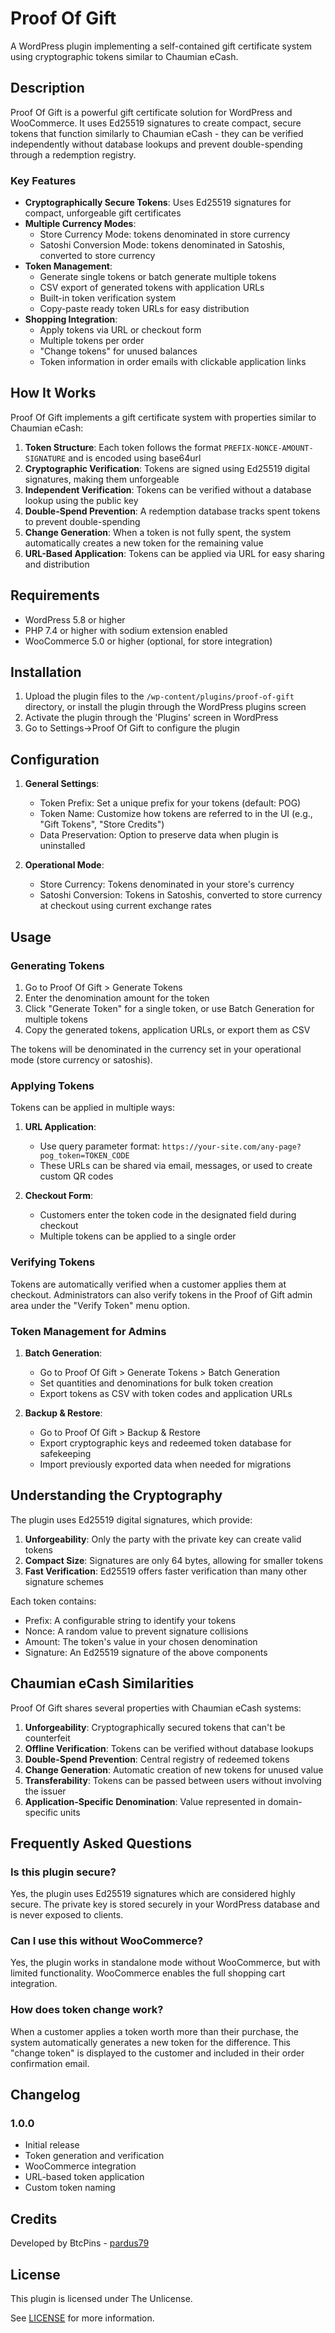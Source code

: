 # Proof Of Gift

A WordPress plugin implementing a self-contained gift certificate system using cryptographic tokens similar to Chaumian eCash.

## Description

Proof Of Gift is a powerful gift certificate solution for WordPress and WooCommerce. It uses Ed25519 signatures to create compact, secure tokens that function similarly to Chaumian eCash - they can be verified independently without database lookups and prevent double-spending through a redemption registry.

### Key Features

- **Cryptographically Secure Tokens**: Uses Ed25519 signatures for compact, unforgeable gift certificates
- **Multiple Currency Modes**:
  - Store Currency Mode: tokens denominated in store currency
  - Satoshi Conversion Mode: tokens denominated in Satoshis, converted to store currency
- **Token Management**:
  - Generate single tokens or batch generate multiple tokens
  - CSV export of generated tokens with application URLs
  - Built-in token verification system
  - Copy-paste ready token URLs for easy distribution
- **Shopping Integration**:
  - Apply tokens via URL or checkout form
  - Multiple tokens per order
  - "Change tokens" for unused balances
  - Token information in order emails with clickable application links

## How It Works

Proof Of Gift implements a gift certificate system with properties similar to Chaumian eCash:

1. **Token Structure**: Each token follows the format `PREFIX-NONCE-AMOUNT-SIGNATURE` and is encoded using base64url
2. **Cryptographic Verification**: Tokens are signed using Ed25519 digital signatures, making them unforgeable
3. **Independent Verification**: Tokens can be verified without a database lookup using the public key
4. **Double-Spend Prevention**: A redemption database tracks spent tokens to prevent double-spending
5. **Change Generation**: When a token is not fully spent, the system automatically creates a new token for the remaining value
6. **URL-Based Application**: Tokens can be applied via URL for easy sharing and distribution

## Requirements

- WordPress 5.8 or higher
- PHP 7.4 or higher with sodium extension enabled
- WooCommerce 5.0 or higher (optional, for store integration)

## Installation

1. Upload the plugin files to the `/wp-content/plugins/proof-of-gift` directory, or install the plugin through the WordPress plugins screen
2. Activate the plugin through the 'Plugins' screen in WordPress
3. Go to Settings->Proof Of Gift to configure the plugin

## Configuration

1. **General Settings**:
   - Token Prefix: Set a unique prefix for your tokens (default: POG)
   - Token Name: Customize how tokens are referred to in the UI (e.g., "Gift Tokens", "Store Credits")
   - Data Preservation: Option to preserve data when plugin is uninstalled

2. **Operational Mode**:
   - Store Currency: Tokens denominated in your store's currency
   - Satoshi Conversion: Tokens in Satoshis, converted to store currency at checkout using current exchange rates

## Usage

### Generating Tokens

1. Go to Proof Of Gift > Generate Tokens
2. Enter the denomination amount for the token
3. Click "Generate Token" for a single token, or use Batch Generation for multiple tokens
4. Copy the generated tokens, application URLs, or export them as CSV

The tokens will be denominated in the currency set in your operational mode (store currency or satoshis).

### Applying Tokens

Tokens can be applied in multiple ways:

1. **URL Application**:
   - Use query parameter format: `https://your-site.com/any-page?pog_token=TOKEN_CODE`
   - These URLs can be shared via email, messages, or used to create custom QR codes

2. **Checkout Form**:
   - Customers enter the token code in the designated field during checkout
   - Multiple tokens can be applied to a single order

### Verifying Tokens

Tokens are automatically verified when a customer applies them at checkout. Administrators can also verify tokens in the Proof of Gift admin area under the "Verify Token" menu option.

### Token Management for Admins

1. **Batch Generation**:
   - Go to Proof Of Gift > Generate Tokens > Batch Generation
   - Set quantities and denominations for bulk token creation
   - Export tokens as CSV with token codes and application URLs
   
2. **Backup & Restore**:
   - Go to Proof Of Gift > Backup & Restore
   - Export cryptographic keys and redeemed token database for safekeeping
   - Import previously exported data when needed for migrations

## Understanding the Cryptography

The plugin uses Ed25519 digital signatures, which provide:

1. **Unforgeability**: Only the party with the private key can create valid tokens
2. **Compact Size**: Signatures are only 64 bytes, allowing for smaller tokens
3. **Fast Verification**: Ed25519 offers faster verification than many other signature schemes

Each token contains:
- Prefix: A configurable string to identify your tokens
- Nonce: A random value to prevent signature collisions
- Amount: The token's value in your chosen denomination
- Signature: An Ed25519 signature of the above components

## Chaumian eCash Similarities

Proof Of Gift shares several properties with Chaumian eCash systems:

1. **Unforgeability**: Cryptographically secured tokens that can't be counterfeit
2. **Offline Verification**: Tokens can be verified without database lookups
3. **Double-Spend Prevention**: Central registry of redeemed tokens
4. **Change Generation**: Automatic creation of new tokens for unused value
5. **Transferability**: Tokens can be passed between users without involving the issuer
6. **Application-Specific Denomination**: Value represented in domain-specific units

## Frequently Asked Questions

### Is this plugin secure?

Yes, the plugin uses Ed25519 signatures which are considered highly secure. The private key is stored securely in your WordPress database and is never exposed to clients.

### Can I use this without WooCommerce?

Yes, the plugin works in standalone mode without WooCommerce, but with limited functionality. WooCommerce enables the full shopping cart integration.

### How does token change work?

When a customer applies a token worth more than their purchase, the system automatically generates a new token for the difference. This "change token" is displayed to the customer and included in their order confirmation email.

## Changelog

### 1.0.0
* Initial release
* Token generation and verification
* WooCommerce integration
* URL-based token application
* Custom token naming

## Credits

Developed by BtcPins - [pardus79](https://github.com/pardus79)

## License

This plugin is licensed under The Unlicense.

See [LICENSE](LICENSE) for more information.